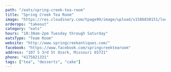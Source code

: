 ```yaml
---
path: "/eats/spring-creek-tea-room"
title: "Spring Creek Tea Room"
image: "https://res.cloudinary.com/tpage99/image/upload/v1586830151/local417eats/local417eatslogo.png"
orderops: "takeout"
category: "eats"
hours: "10:30am-2pm Tuesday through Saturday"
eatsType: "Team Room"
website: "http://www.springcreekantiques.com/"
facebook: "https://www.facebook.com/springcreektearoom"
address: "107 S 3rd St Ozark, Missouri 65721"
phone: "4175821331"
tags: ["tea", "desserts", "cake"]
---
```

